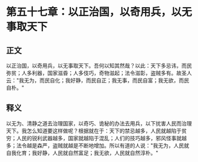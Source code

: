 # 第五十七章：以正治国，以奇用兵，以无事取天下

## 正文
以正治国，以奇用兵，以无事取天下。吾何以知其然哉？以此：天下多忌讳，而民弥贫；人多利器，国家滋昏；人多伎巧，奇物滋起；法令滋彰，盗贼多有。故圣人云："我无为，而民自化；我好静，而民自正；我无事，而民自富；我无欲，而民自朴。"

## 释义
以无为、清静之道去治理国家，以奇巧、诡秘的办法去用兵，以下扰害人民而治理天下。我怎么知道要这样做呢？根据就在于：天下的禁忌越多，人民就越陷于贫穷；人民的锐利武器越多，国家就越陷于混乱；人们的技巧越多，邪风怪事就越多；法令越是森严，盗贼就越是不断地增加。所以有道的人说："我无为，人民就自我化育；我好静，人民就自然富足；我无欲，人民就自然淳朴。"